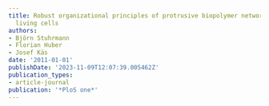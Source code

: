 ```yaml
---
title: Robust organizational principles of protrusive biopolymer networks in migrating
  living cells
authors:
- Björn Stuhrmann
- Florian Huber
- Josef Käs
date: '2011-01-01'
publishDate: '2023-11-09T12:07:39.005462Z'
publication_types:
- article-journal
publication: '*PloS one*'
---
```

